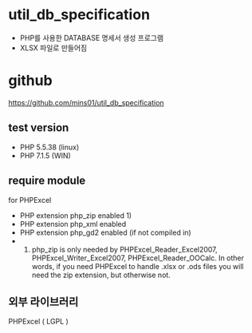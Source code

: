 # util_db_specification
* PHP를 사용한 DATABASE 명세서 생성 프로그램
* XLSX 파일로 만들어짐

# github
https://github.com/mins01/util_db_specification

## test version
* PHP 5.5.38 (linux)
* PHP 7.1.5 (WIN)

## require module
for PHPExcel
* PHP extension php_zip enabled 1)
* PHP extension php_xml enabled
* PHP extension php_gd2 enabled (if not compiled in)
* 1) php_zip is only needed by PHPExcel_Reader_Excel2007, PHPExcel_Writer_Excel2007,
   PHPExcel_Reader_OOCalc. In other words, if you need PHPExcel to handle .xlsx or .ods
   files you will need the zip extension, but otherwise not.

## 외부 라이브러리
PHPExcel ( LGPL )

